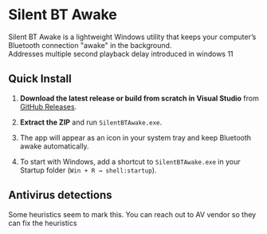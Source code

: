 # Silent BT Awake

Silent BT Awake is a lightweight Windows utility that keeps your computer’s Bluetooth connection "awake" in the background.  
Addresses multiple second playback delay introduced in windows 11

## Quick Install

1. **Download the latest release or build from scratch in Visual Studio** from [GitHub Releases](https://github.com/nunuvin/silent_bt_awake/releases).
2. **Extract the ZIP** and run `SilentBTAwake.exe`.
3. The app will appear as an icon in your system tray and keep Bluetooth awake automatically.

4. To start with Windows, add a shortcut to `SilentBTAwake.exe` in your Startup folder (`Win + R → shell:startup`).


## Antivirus detections
Some heuristics seem to mark this. You can reach out to AV vendor so they can fix the heuristics


